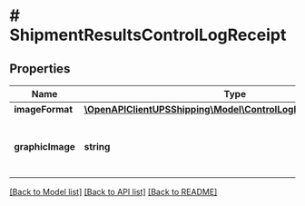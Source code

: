 # # ShipmentResultsControlLogReceipt

## Properties

Name | Type | Description | Notes
------------ | ------------- | ------------- | -------------
**imageFormat** | [**\OpenAPIClientUPSShipping\Model\ControlLogReceiptImageFormat**](ControlLogReceiptImageFormat.md) |  |
**graphicImage** | **string** | Base 64 encoded html, EPL2, ZPL or SPL image. |

[[Back to Model list]](../../README.md#models) [[Back to API list]](../../README.md#endpoints) [[Back to README]](../../README.md)
